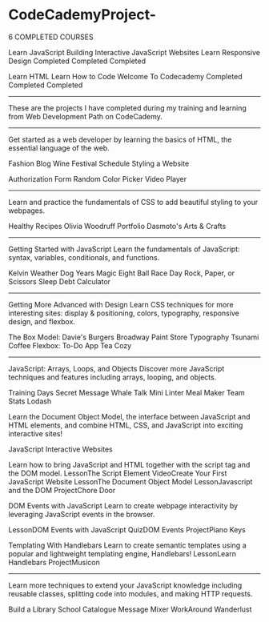 # CodeCademyProject-

6 COMPLETED COURSES

Learn JavaScript            Building Interactive JavaScript Websites        Learn Responsive Design
 Completed                  Completed                                       Completed



Learn HTML                  Learn How to Code                               Welcome To Codecademy
Completed                   Completed                                       Completed



_________________________________________________________________________		

These are the projects I have completed during my training and learning from Web Development Path on CodeCademy.

--------------------------------------------------------------------------

Get started as a web developer by learning the basics of HTML, the essential language of the web.

Fashion Blog
Wine Festival Schedule
Styling a Website

Authorization Form
Random Color Picker
Video Player

________________________________________________________________________
Learn and practice the fundamentals of CSS to add beautiful styling to your webpages.

Healthy Recipes
Olivia Woodruff Portfolio
Dasmoto's Arts & Crafts

_________________________________________________________________________
Getting Started with JavaScript
Learn the fundamentals of JavaScript: syntax, variables, conditionals, and functions.

Kelvin Weather
Dog Years
Magic Eight Ball
Race Day
Rock, Paper, or Scissors
Sleep Debt Calculator

_________________________________________________________________________
Getting More Advanced with Design
Learn CSS techniques for more interesting sites: display & positioning, colors, typography, responsive design, and flexbox.

The Box Model: Davie's Burgers
Broadway
Paint Store
Typography
Tsunami Coffee
Flexbox: To-Do App
Tea Cozy

_________________________________________________________________________

JavaScript: Arrays, Loops, and Objects
Discover more JavaScript techniques and features including arrays, looping, and objects.

Training Days
Secret Message
Whale Talk
Mini Linter
Meal Maker
Team Stats
Lodash





Learn the Document Object Model, the interface between JavaScript and HTML elements, and combine HTML, CSS, and JavaScript into exciting interactive sites!
 
JavaScript Interactive Websites

Learn how to bring JavaScript and HTML together with the script tag and the DOM model.
LessonThe Script Element
VideoCreate Your First JavaScript Website
LessonThe Document Object Model
LessonJavascript and the DOM
ProjectChore Door
 
 
 
DOM Events with JavaScript
Learn to create webpage interactivity by leveraging JavaScript events in the browser.
 
LessonDOM Events with JavaScript
QuizDOM Events
ProjectPiano Keys
 
 
Templating With Handlebars
Learn to create semantic templates using a popular and lightweight templating engine, Handlebars!
LessonLearn Handlebars
ProjectMusicon
___________________________________________________________________________
Learn more techniques to extend your JavaScript knowledge including reusable classes, splitting code into modules, and making HTTP requests.

Build a Library
School Catalogue
Message Mixer
WorkAround
Wanderlust



